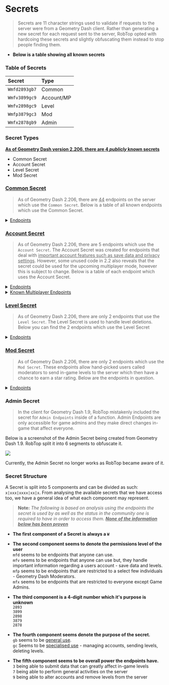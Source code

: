 # Secrets

> Secrets are 11 character strings used to validate if requests to the server were from a Geometry Dash client. Rather than generating a new secret for each request sent to the server, RobTop opted with hardcoing these secrets and slightly obfuscating them instead to stop people finding them. 

- **Below is a table showing all known secrets**

### Table of Secrets

|     Secret    |  Type      |
|:--------------|:-----------|
| `Wmfd2893gb7` | Common     |
| `Wmfv3899gc9` | Account/MP |
| `Wmfv2898gc9` | Level      |
| `Wmfp3879gc3` | Mod        |
| `Wmfx2878gb9` | Admin      |

### Secret Types
<u>**As of Geometry Dash version 2.206, there are 4 *publicly* known secrets**</u>

- Common Secret
- Account Secret
- Level Secret
- Mod Secret

### **<u>Common Secret</u>**

> As of Geometry Dash 2.206, there are <u>44</u> endpoints on the server which use the `Common Secret`. Below is a table of all known endpoints which use the Common Secret.

<details close>
<summary><u>Endpoints</u></summary>

<table>
    <tr><th><center>Endpoint</center></th></tr>
      <tr><td><a href="/#/endpoints/account/getAccountURL">https://www.boomlings.com/database/getAccountURL.php</a></td></tr>
      <tr><td><a href="/#/endpoints/social/acceptGJFriendRequest20">https://www.boomlings.com/database/acceptGJFriendRequest20.php</a></td></tr>  
      <tr><td><a href="/#/endpoints/social/blockGJUser20">https://www.boomlings.com/database/blockGJUser20.php</a></td></tr>
      <tr><td><a href="/#/endpoints/comment/deleteGJAccComment20">https://www.boomlings.com/database/deleteGJAccComment20.php</a></td></tr>        
      <tr><td><a href="/#/endpoints/comment/deleteGJComment20">https://www.boomlings.com/database/deleteGJComment20.php</a></td></tr>
      <tr><td><a href="/#/endpoints/social/deleteGJFriendRequests20">https://www.boomlings.com/database/deleteGJFriendRequests20.php</a></td></tr>
      <tr><td><a href="/#/endpoints/social/deleteGJMessages20">https://www.boomlings.com/database/deleteGJMessages20.php</a></td></tr>
      <tr><td><a href="/#/endpoints/level/downloadGJLevel22">https://www.boomlings.com/database/downloadGJLevel22.php</a></td></tr>
      <tr><td><a href="/#/endpoints/social/downloadGJMessage20">https://www.boomlings.com/database/downloadGJMessage20.php</a></td></tr>
      <tr><td><a href="/#/endpoints/comment/getGJAccountComments20">https://www.boomlings.com/database/getGJAccountComments20.php</a></td></tr>    
      <tr><td><a href="/#/endpoints/misc/getGJChallenges">https://www.boomlings.com/database/getGJChallenges.php</a></td></tr>
      <tr><td><a href="/#/endpoints/comment/getGJCommentHistory">https://www.boomlings.com/database/getGJCommentHistory.php</a></td></tr>
      <tr><td><a href="/#/endpoints/comment/getGJComments21">https://www.boomlings.com/database/getGJComments21.php</a></td></tr>
      <tr><td><a href="/#/endpoints/level/getGJDailyLevel">https://www.boomlings.com/database/getGJDailyLevel.php</a></td></tr>
      <tr><td><a href="/#/endpoints/social/getGJFriendRequests20">https://www.boomlings.com/database/getGJFriendRequests20.php</a></td></tr>      
      <tr><td><a href="/#/endpoints/level/getGJGauntlets21">https://www.boomlings.com/database/getGJGauntlets21.php</a></td></tr>
      <tr><td><a href="/#/endpoints/social/getGJLevelLists">https://www.boomlings.com/database/getGJLevelLists.php</a></td></tr>
      <tr><td><a href="/#/endpoints/level/getGJLevelScores211">https://www.boomlings.com/database/getGJLevelScores211.php</a></td></tr>
      <tr><td><a href="/#/endpoints/level/getGJLevelScoresPlat">https://www.boomlings.com/database/getGJLevelScoresPlat.php</a></td></tr>
      <tr><td><a href="/#/endpoints/level/getGJLevels21">https://www.boomlings.com/database/getGJLevels21.php</a></td></tr>
      <tr><td><a href="/#/endpoints/level/getGJMapPacks21">https://www.boomlings.com/database/getGJMapPacks21.php</a></td></tr>
      <tr><td><a href="/#/endpoints/social/getGJMessages20">https://www.boomlings.com/database/getGJMessages20.php</a></td></tr>
      <tr><td><a href="/#/endpoints/misc/getGJRewards">https://www.boomlings.com/database/getGJRewards.php</a></td></tr>
      <tr><td><a href="/#/endpoints/account/getGJScores20">https://www.boomlings.com/database/getGJScores20.php</a></td></tr>
      <tr><td><a href="/#/endpoints/level/getGJSongInfo">https://www.boomlings.com/database/getGJSongInfo.php</a></td></tr>
      <tr><td><a href="/#/endpoints/misc/getGJTopArtists">https://www.boomlings.com/database/getGJTopArtists.php</a></td></tr>
      <tr><td><a href="/#/endpoints/social/getGJUserList20">https://www.boomlings.com/database/getGJUserList20.php</a></td></tr>
      <tr><td><a href="/#/endpoints/account/getGJUsers20">https://www.boomlings.com/database/getGJUsers20.php</a></td></tr>
      <tr><td><a href="/#/endpoints/misc/getSaveData">https://www.boomlings.com/database/getSaveData.php</a></td></tr>
      <tr><td><a href="/#/endpoints/misc/likeGJItem211">https://www.boomlings.com/database/likeGJItem211.php</a></td></tr>
      <tr><td><a href="/#/endpoints/level/rateGJStars211">https://www.boomlings.com/database/rateGJStars211.php</a></td></tr>
      <tr><td><a href="/#/endpoints/social/readGJFriendRequest20">https://www.boomlings.com/database/readGJFriendRequest20.php</a></td></tr>
      <tr><td><a href="/#/endpoints/social/removeGJFriend20">https://www.boomlings.com/database/removeGJFriend20.php</a></td></tr>
      <tr><td><a href="/#/endpoints/level/reportGJLevel">https://www.boomlings.com/database/reportGJLevel.php</a></td></tr>
      <tr><td><a href="/#/endpoints/misc/requestUserAccess">https://www.boomlings.com/database/requestUserAccess.php</a></td></tr>
      <tr><td><a href="/#/endpoints/account/restoreGJItems">https://www.boomlings.com/database/restoreGJItems.php</a></td></tr>
      <tr><td><a href="/#/endpoints/social/unblockGJUser20">https://www.boomlings.com/database/unblockGJUser20.php</a></td></tr>
      <tr><td><a href="/#/endpoints/level/updateGJDesc20">https://www.boomlings.com/database/updateGJDesc20.php</a></td></tr>
      <tr><td><a href="/#/endpoints/account/updateGJUserScore22">https://www.boomlings.com/database/updateGJUserScore22.php</a></td></tr>
      <tr><td><a href="/#/endpoints/social/uploadFriendRequest20">https://www.boomlings.com/database/uploadFriendRequest20.php</a></td></tr>
      <tr><td><a href="/#/endpoints/comment/uploadGJAccComment20">https://www.boomlings.com/database/uploadGJAccComment20.php</a></td></tr>
      <tr><td><a href="/#/endpoints/comment/uploadGJComment21">https://www.boomlings.com/database/uploadGJComment21.php</a></td></tr>
      <tr><td><a href="/#/endpoints/level/uploadGJLevel21">https://www.boomlings.com/database/uploadGJLevel21.php</a></td></tr>
      <tr><td><a href="/#/endpoints/social/uploadGJLevelList">https://www.boomlings.com/database/uploadGJLevelList.php</a></td></tr>
      <tr><td><a href="/#/endpoints/social/uploadGJMessage20">https://www.boomlings.com/database/uploadGJMessage20.php</a></td></tr>
</table>

</details>  

**<h3><u>Account Secret</u></h3>**  
> As of Geometry Dash 2.206, there are 5 endpoints which use the `Account Secret`. The Account Secret was created for endpoints that deal with <u>important account features such as save data and privacy settings</u>. However, some unused code in 2.2 also reveals that the secret could be used for the upcoming multiplayer mode, however this is subject to change. Below is a table of each endpoint which uses the Account Secret.

<details close>
<summary><u>Endpoints</u></summary>

<table>
    <tr><th><center>Endpoint</center></th></tr>
    <tr><td><a href="/#/endpoints/account/registerGJAccount">http://www.boomlings.com/database/accounts/registerGJAccount.php</a></td></tr>     
    <tr><td><a href="/#/endpoints/account/loginGJAccount">http://www.boomlings.com/database/accounts/loginGJAccount.php</a></td></tr>
    <tr><td><a href="/#/endpoints/account/syncGJAccountNew">http://geometrydash.com/database/accounts/syncGJAccountNew.php</a></td></tr>        
    <tr><td><a href="/#/endpoints/account/backupGJAccountNew">http://geometrydash.com/database/accounts/backupGJAccountNew.php</a></td></tr>    
    <tr><td><a href="/#/endpoints/account/updateGJAccSettings20">http://www.boomlings.com/database/updateGJAccSettings20.php</a></td></tr>    
</table>

</details>

<details close>
<summary><u>Known Multiplayer Endpoints</u></summary>

<table>
    <tr><th><center>Endpoint</center></th></tr>
    <tr><td><a href="/#/endpoints/multiplayer/exitMPLobby">http://www.boomlings.com/database/exitMPLobby.php</a></td></tr>     
    <tr><td><a href="/#/endpoints/multiplayer/joinMPLobby">http://www.boomlings.com/database/joinMPLobby.php</a></td></tr>      
    <tr><td><a href="/#/endpoints/multiplayer/uploadMPComment">http://www.boomlings.com/database/uploadMPComment.php</a></td></tr>    
</table>

</details>

**<h3><u>Level Secret</u></h3>**  
> As of Geometry Dash 2.206, there are only 2 endpoints that use the `Level Secret`. The Level Secret is used to handle level deletions. Below you can find the 2 endpoints which use the Level Secret

<details close>
<summary><u>Endpoints</u></summary>

<table>
    <tr><th><center>Endpoint</center></th></tr>
    <tr><td><a href="/#/endpoints/level/deleteGJLevelUser20">http://www.boomlings.com/database/deleteGJLevelUser20.php</a></td></tr>
    <tr><td><a href="/#/endpoints/lists/deleteGJLevelList">http://www.boomlings.com/database/deleteGJLevelList.php</a></td></tr>
    </table>
</details>

**<h3><u>Mod Secret</u></h3>**  
> As of Geometry Dash 2.206, there are only 2 endpoints which use the `Mod Secret`. These endpoints allow hand-picked users called moderators to send in-game levels to the server which then have a chance to earn a star rating. Below are the endpoints in question.

<details close>
<summary><u>Endpoints</u></summary>

<table>
    <tr><th><center>Endpoint</center></th></tr>
    <tr><td><a href="/#/endpoints/level/rateGJDemon21">http://www.boomlings.com/database/rateGJDemon21.php</a></td></tr>
    <tr><td><a href="/#/endpoints/level/suggestGJStars20">http://www.boomlings.com/database/suggestGJStars20.php</a></td></tr>
    </table>
</details>


### Admin Secret

> In the client for Geometry Dash 1.9, RobTop mistakenly included the secret for `Admin Endpoints` inside of a function. Admin Endpoints are only accessible for game admins and they make direct changes in-game that affect everyone.

Below is a screenshot of the Admin Secret being created from Geometry Dash 1.9. RobTop split it into 6 segments to obfuscate it.

<img src="https://raw.githubusercontent.com/Wyliemaster/gddocs/master/assets/screenshots/admin_secret.png" class="padded decomp">

Currently, the Admin Secret no longer works as RobTop became aware of it.

<!-- todo: clean-up + explain reasoning clearer-->

### Secret Structure

A Secret is split into 5 components and can be divided as such: `x|xxx|xxxx|xx|x`. From analysing the available secrets that we have access too, we have a general idea of what each component may represent.

> **Note:** *The following is based on analysis using the endpoints the secret is used by as well as the status in the community one is required to have in order to access them. **<u>None of the information below has been proven</u>***

- **The first component of a Secret is always a `W`**

- **The second component seems to denote the permissions level of the user**  
    `mfd` seems to be endpoints that anyone can use.  
    `mfv` seems to be endpoints that anyone can use but, they handle important information regarding a users account - save data and levels.  
    `mfp` seems to be endpoints that are restricted to a select few individuals - Geometry Dash Moderators.  
    `mfx` seems to be endpoints that are restricted to everyone except Game Admins.  

- **The third component is a 4-digit number which it's purpose is unknown**  
    `2893`  
    `3899`  
    `2898`  
    `3879`  
    `2878`


- **The fourth component seems denote the purpose of the secret.**  
    `gb` seems to be <u>general use</u>.  
    `gc` Seems to be <u>specialised use</u> - managing accounts, sending levels, deleting levels.

- **The fifth component seems to be overall power the endpoints have.**  
    `3` being able to submit data that can greatly affect in-game levels  
    `7` being able to perform general activities on the server  
    `9` being able to alter accounts and remove levels from the server
